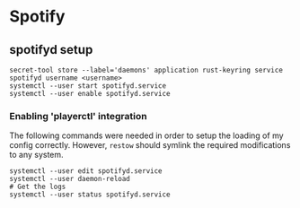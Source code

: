 # Spotify

## spotifyd setup

```
secret-tool store --label='daemons' application rust-keyring service spotifyd username <username>
systemctl --user start spotifyd.service
systemctl --user enable spotifyd.service
```

### Enabling 'playerctl' integration

The following commands were needed in order to setup the loading of my config
correctly. However, `restow` should symlink the required modifications to any
system.

```
systemctl --user edit spotifyd.service
systemctl --user daemon-reload
# Get the logs
systemctl --user status spotifyd.service
```

